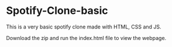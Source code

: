 # Spotify-Clone-basic
This is a very basic spotify clone made with HTML, CSS and JS.

Download the zip and run the index.html file to view the webpage.
